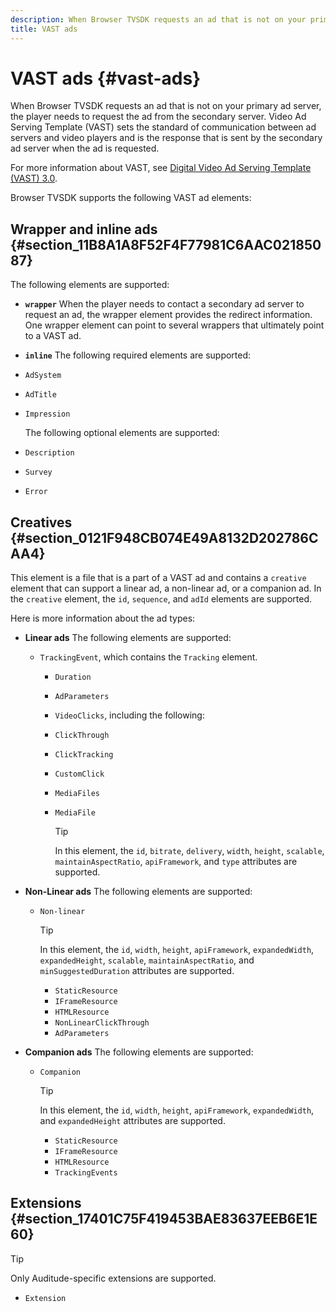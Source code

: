 ```yaml
---
description: When Browser TVSDK requests an ad that is not on your primary ad server, the player needs to request the ad from the secondary server. Video Ad Serving Template (VAST) sets the standard of communication between ad servers and video players and is the response that is sent by the secondary ad server when the ad is requested.
title: VAST ads
---
```


# VAST ads {#vast-ads}

When Browser TVSDK requests an ad that is not on your primary ad server, the player needs to request the ad from the secondary server. Video Ad Serving Template (VAST) sets the standard of communication between ad servers and video players and is the response that is sent by the secondary ad server when the ad is requested.

For more information about VAST, see [Digital Video Ad Serving Template (VAST) 3.0](https://www.iab.com/wp-content/uploads/2015/06/VASTv3_0.pdf).

Browser TVSDK supports the following VAST ad elements:

## Wrapper and inline ads {#section_11B8A1A8F52F4F77981C6AAC02185087}

The following elements are supported:

* **`wrapper`** When the player needs to contact a secondary ad server to request an ad, the wrapper element provides the redirect information. One wrapper element can point to several wrappers that ultimately point to a VAST ad.

* **`inline`** The following required elements are supported:

* `AdSystem`
* `AdTitle`
* `Impression`

  The following optional elements are supported:

* `Description`
* `Survey`
* `Error`

## Creatives {#section_0121F948CB074E49A8132D202786CAA4}

This element is a file that is a part of a VAST ad and contains a `creative` element that can support a linear ad, a non-linear ad, or a companion ad. In the `creative` element, the `id`, `sequence`, and `adId` elements are supported.

Here is more information about the ad types:

* **Linear ads** The following elements are supported:

  * `TrackingEvent`, which contains the `Tracking` element.
    * `Duration`
    * `AdParameters`
    * `VideoClicks`, including the following:

    * `ClickThrough`
    * `ClickTracking`
    * `CustomClick`

    * `MediaFiles`

    * `MediaFile`

      >[!TIP]
      >
      >In this element, the `id`, `bitrate`, `delivery`, `width`, `height`, `scalable`, `maintainAspectRatio`, `apiFramework`, and `type` attributes are supported.

* **Non-Linear ads** The following elements are supported:

  * `Non-linear`

    >[!TIP]
    >
    >In this element, the `id`, `width`, `height`, `apiFramework`, `expandedWidth`, `expandedHeight`, `scalable`, `maintainAspectRatio`, and `minSuggestedDuration` attributes are supported.

    * `StaticResource`
    * `IFrameResource`
    * `HTMLResource`
    * `NonLinearClickThrough`
    * `AdParameters`

* **Companion ads** The following elements are supported:

  * `Companion`
    
    >[!TIP]
    >
    >In this element, the `id`, `width`, `height`, `apiFramework`, `expandedWidth`, and `expandedHeight` attributes are supported.

    * `StaticResource`
    * `IFrameResource`
    * `HTMLResource`
    * `TrackingEvents`

## Extensions {#section_17401C75F419453BAE83637EEB6E1E60}

>[!TIP]
>
>Only Auditude-specific extensions are supported.

* `Extension`
